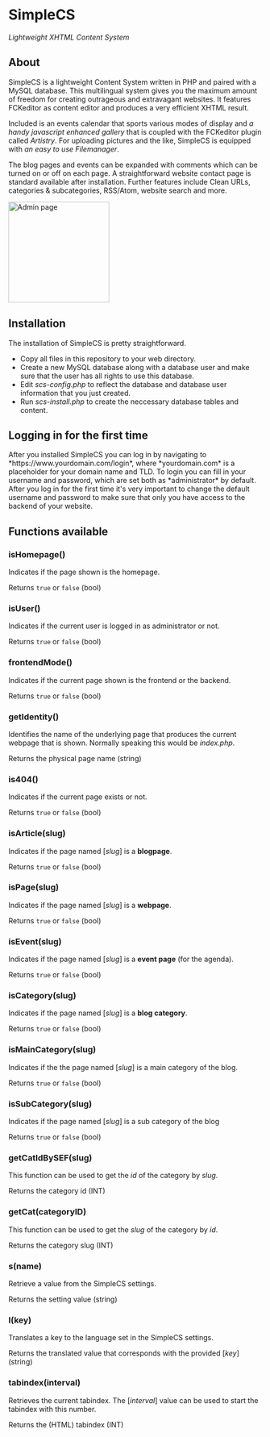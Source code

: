 <h1>SimpleCS</h1>
<p><em>Lightweight XHTML Content System</em></p>
<h2>About</h2>
SimpleCS is a lightweight Content System written in PHP and paired with a MySQL database. This multilingual system gives you the maximum amount of freedom for creating outrageous and extravagant websites. It features FCKeditor as content editor and produces a very efficient XHTML result.

Included is an events calendar that sports various modes of display and *a handy javascript enhanced gallery* that is coupled with the FCKeditor plugin called *Artistry*. For uploading pictures and the like, SimpleCS is equipped with *an easy to use Filemanager*. 

The blog pages and events can be expanded with comments which can be turned on or off on each page. A straightforward website contact page is standard available after installation. Further features include Clean URLs, categories & subcategories, RSS/Atom, website search and more.

<img width="200" src="https://web2.werkzien.nl/userfiles/admin.png" alt="Admin page" />

<h2>Installation</h2>
The installation of SimpleCS is pretty straightforward.

* Copy all files in this repository to your web directory.
* Create a new MySQL database along with a database user and make sure that the user has all rights to use this database.
* Edit *scs-config.php* to reflect the database and database user information that you just created.
* Run *scs-install.php* to create the neccessary database tables and content.

<h2>Logging in for the first time</h2>
After you installed SimpleCS you can log in by navigating to *https://www.yourdomain.com/login*, where *yourdomain.com* is a placeholder for your domain name and TLD. To login you can fill in your username and password, which are set both as *administrator* by default. After you log in for the first time it's very important to change the default username and password to make sure that only you have access to the backend of your website.

<h2>Functions available</h2>

### isHomepage()

Indicates if the page shown is the homepage.

Returns `true` or `false` (bool)

### isUser()

Indicates if the current user is logged in as administrator or not.

Returns `true` or `false` (bool)

### frontendMode()

Indicates if the current page shown is the frontend or the backend.

Returns `true` or `false` (bool)

### getIdentity()

Identifies the name of the underlying page that produces the current webpage that is shown. Normally speaking this would be *index.php*.

Returns the physical page name (string)

### is404()

Indicates if the current page exists or not.

Returns `true` or `false` (bool)

### isArticle(slug)

Indicates if the page named [*slug*] is a **blogpage**.

Returns `true` or `false` (bool)

### isPage(slug)

Indicates if the page named [*slug*] is a **webpage**.

Returns `true` or `false` (bool)

### isEvent(slug)

Indicates if the page named [*slug*] is a **event page** (for the agenda).

Returns `true` or `false` (bool)

### isCategory(slug)

Indicates if the page named [*slug*] is a **blog category**.

Returns `true` or `false` (bool)

### isMainCategory(slug)

Indicates if the the page named [*slug*] is a main category of the blog.

Returns `true` or `false` (bool)

### isSubCategory(slug)

Indicates if the page named [*slug*] is a sub category of the blog

Returns `true` or `false` (bool)

### getCatIdBySEF(slug)

This function can be used to get the *id* of the category by *slug*.

Returns the category id (INT)

### getCat(categoryID)

This function can be used to get the *slug* of the category by *id*.

Returns the category slug (INT)

### s(name)

Retrieve a value from the SimpleCS settings.

Returns the setting value (string)

### l(key)

Translates a key to the language set in the SimpleCS settings.

Returns the translated value that corresponds with the provided [*key*] (string)

### tabindex(interval)

Retrieves the current tabindex. The [*interval*] value can be used to start the tabindex with this number.

Returns the (HTML) tabindex (INT)
